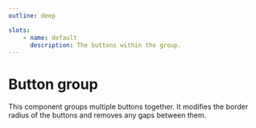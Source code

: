 ```yaml
---
outline: deep

slots:
    - name: default
      description: The buttons within the group.
---
```


<script
    lang="ts"
    setup>
    import { FluxButtonGroup, FluxSecondaryButton } from '@basmilius/flux';
</script>

# Button group

This component groups multiple buttons together. It modifies the border radius of the buttons and removes any gaps between them.

<Preview>
    <FluxButtonGroup>
        <FluxSecondaryButton label="Left"/>
        <FluxSecondaryButton label="Center"/>
        <FluxSecondaryButton label="Right"/>
    </FluxButtonGroup>
</Preview>

<FrontmatterDocs/>
